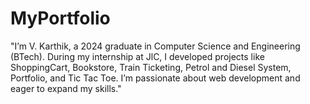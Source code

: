 # MyPortfolio
"I’m V. Karthik, a 2024 graduate in Computer Science and Engineering (BTech). During my internship at JlC, I developed projects like ShoppingCart, Bookstore, Train Ticketing, Petrol and Diesel System, Portfolio, and Tic Tac Toe. I’m passionate about web development and eager to expand my skills."
